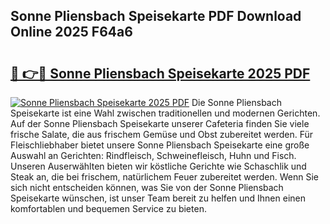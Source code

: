## Sonne Pliensbach Speisekarte PDF Download Online 2025 F64a6

# <h2><a href="http://gcdtiz.nevu.top/?p=Sonne+Pliensbach+Speisekarte">🔗 👉🔴 Sonne Pliensbach Speisekarte 2025 PDF</a></h2>

[![Sonne Pliensbach Speisekarte 2025 PDF](https://i.imgur.com/dBaPXMq.png)](http://gcdtiz.nevu.top/?p=Sonne+Pliensbach+Speisekarte)
Die Sonne Pliensbach Speisekarte ist eine Wahl zwischen traditionellen und modernen Gerichten. Auf der Sonne Pliensbach Speisekarte unserer Cafeteria finden Sie viele frische Salate, die aus frischem Gemüse und Obst zubereitet werden. Für Fleischliebhaber bietet unsere Sonne Pliensbach Speisekarte eine große Auswahl an Gerichten: Rindfleisch, Schweinefleisch, Huhn und Fisch. Unseren Auserwählten bieten wir köstliche Gerichte wie Schaschlik und Steak an, die bei frischem, natürlichem Feuer zubereitet werden. Wenn Sie sich nicht entscheiden können, was Sie von der Sonne Pliensbach Speisekarte wünschen, ist unser Team bereit zu helfen und Ihnen einen komfortablen und bequemen Service zu bieten.
